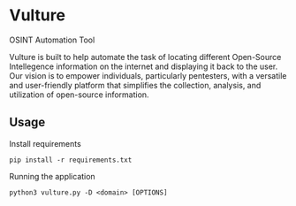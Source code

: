 # Vulture
OSINT Automation Tool

Vulture is built to help automate the task of locating different Open-Source Intellegence information on the internet and displaying it back to the user. Our vision is to empower individuals, particularly pentesters, with a versatile and user-friendly platform that simplifies the collection, analysis, and utilization of open-source information. 

## Usage
Install requirements
```
pip install -r requirements.txt
```

Running the application
```
python3 vulture.py -D <domain> [OPTIONS]
```
